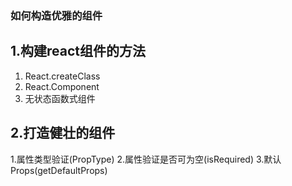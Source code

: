 ### 如何构造优雅的组件

## 1.构建react组件的方法
1. React.createClass
2. React.Component
3. 无状态函数式组件

## 2.打造健壮的组件
1.属性类型验证(PropType) 
2.属性验证是否可为空(isRequired) 
3.默认Props(getDefaultProps) 
